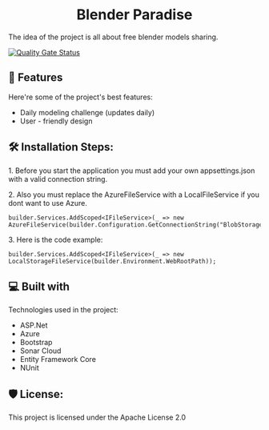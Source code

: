 
<h1 id="title" align="center">Blender Paradise</h1>


<p id="description">The idea of the project is all about free blender models sharing.</p>

  [![Quality Gate Status](https://sonarcloud.io/api/project_badges/measure?project=dpS1lence_3D-It-&amp;metric=alert_status)](https://sonarcloud.io/summary/new_code?id=dpS1lence_3D-It-)
  
<h2>🧐 Features</h2>

Here're some of the project's best features:

*   Daily modeling challenge (updates daily)
*   User - friendly design

<h2>🛠️ Installation Steps:</h2>

<p>1. Before you start the application you must add your own appsettings.json with a valid connection string.</p>

<p>2. Also you must replace the AzureFileService with a LocalFileService if you dont want to use Azure.</p>

```
builder.Services.AddScoped<IFileService>(_ => new AzureFileService(builder.Configuration.GetConnectionString("BlobStorageConnection")));
```

<p>3. Here is the code example:</p>

```
builder.Services.AddScoped<IFileService>(_ => new LocalStorageFileService(builder.Environment.WebRootPath));
```
  
<h2>💻 Built with</h2>

Technologies used in the project:

*   ASP.Net
*   Azure
*   Bootstrap
*   Sonar Cloud
*   Entity Framework Core
*   NUnit

<h2>🛡️ License:</h2>

This project is licensed under the Apache License 2.0
